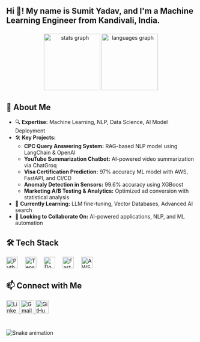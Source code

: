 <h2 align="left">Hi 👋! My name is Sumit Yadav, and I'm a Machine Learning Engineer from Kandivali, India.</h2>

###

<div align="center">
  <img src="https://github-readme-stats.vercel.app/api?username=sumit36871&hide_title=false&hide_rank=false&show_icons=true&include_all_commits=true&count_private=true&disable_animations=false&theme=dracula&locale=en&hide_border=false" height="150" alt="stats graph"  />
  <img src="https://github-readme-stats.vercel.app/api/top-langs?username=sumit36871&locale=en&hide_title=false&layout=compact&card_width=320&langs_count=5&theme=dracula&hide_border=false" height="150" alt="languages graph"  />
</div>


###

## 🚀 About Me  
- 🔍 **Expertise:** Machine Learning, NLP, Data Science, AI Model Deployment  
- 🛠️ **Key Projects:**  
  - **CPC Query Answering System:** RAG-based NLP model using LangChain & OpenAI  
  - **YouTube Summarization Chatbot:** AI-powered video summarization via ChatGroq  
  - **Visa Certification Prediction:** 97% accuracy ML model with AWS, FastAPI, and CI/CD  
  - **Anomaly Detection in Sensors:** 99.6% accuracy using XGBoost  
  - **Marketing A/B Testing & Analytics:** Optimized ad conversion with statistical analysis  
- 🌱 **Currently Learning:** LLM fine-tuning, Vector Databases, Advanced AI search  
- 🤝 **Looking to Collaborate On:** AI-powered applications, NLP, and ML automation  

###

## 🛠 Tech Stack  
<div align="left">
  <img src="https://cdn.jsdelivr.net/gh/devicons/devicon/icons/python/python-original.svg" height="30" alt="Python"  />
  <img width="12" />
  <img src="https://cdn.jsdelivr.net/gh/devicons/devicon/icons/tensorflow/tensorflow-original.svg" height="30" alt="TensorFlow"  />
  <img width="12" />
  <img src="https://cdn.jsdelivr.net/gh/devicons/devicon/icons/docker/docker-original.svg" height="30" alt="Docker"  />
  <img width="12" />
  <img src="https://cdn.jsdelivr.net/gh/devicons/devicon/icons/fastapi/fastapi-original.svg" height="30" alt="FastAPI"  />
  <img width="12" />
  <img src="https://cdn.jsdelivr.net/gh/devicons/devicon/icons/aws/aws-original.svg" height="30" alt="AWS"  />
  <img width="12" />
</div>

###

## 📫 Connect with Me  
<div align="left">
  <a href="https://www.linkedin.com/in/YOUR-LINKEDIN/" target="_blank">
    <img src="https://img.shields.io/static/v1?message=LinkedIn&logo=linkedin&label=&color=0077B5&logoColor=white&labelColor=&style=for-the-badge" height="35" alt="LinkedIn" />
  </a>
  <a href="mailto:YOUR-EMAIL" target="_blank">
    <img src="https://img.shields.io/static/v1?message=Gmail&logo=gmail&label=&color=D14836&logoColor=white&labelColor=&style=for-the-badge" height="35" alt="Gmail" />
  </a>
  <a href="https://github.com/sumit36871" target="_blank">
    <img src="https://img.shields.io/static/v1?message=GitHub&logo=github&label=&color=181717&logoColor=white&labelColor=&style=for-the-badge" height="35" alt="GitHub" />
  </a>
</div>

###

<br clear="both">

<img src="https://raw.githubusercontent.com/maurodesouza/maurodesouza/output/snake.svg" alt="Snake animation" />

